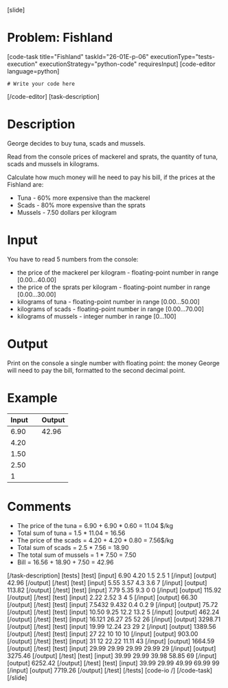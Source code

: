 [slide]
# Problem: Fishland
[code-task title="Fishland" taskId="26-01E-p-06" executionType="tests-execution" executionStrategy="python-code" requiresInput]
[code-editor language=python]
```
# Write your code here
```
[/code-editor]
[task-description]
# Description
George decides to buy tuna, scads and mussels. 

Read from the console prices of mackerel and sprats, the quantity of tuna, scads and mussels in kilograms. 

Calculate how much money will he need to pay his bill, if the prices at the Fishland are:
- Tuna - 60% more expensive than the mackerel
- Scads - 80% more expensive than the sprats
- Mussels - 7.50 dollars per kilogram

# Input
You have to read 5 numbers from the console:
- the price of the mackerel per kilogram - floating-point number in range [0.00…40.00]
- the price of the sprats per kilogram - floating-point number in range [0.00…30.00]
- kilograms of tuna - floating-point number in range [0.00…50.00]
- kilograms of scads - floating-point number in range [0.00…70.00]
- kilograms of mussels - integer number in range [0...100]

# Output
Print on the console a single number with floating point: the money George will need to pay the bill, formatted to the second decimal point.

# Example
| Input | | Output |
| --- | --- | --- |
| 6.90 | | 42.96 |
| 4.20 | | |
| 1.50 | | |
| 2.50 | | |
| 1 | | |

# Comments
- The price of the tuna = 6.90 + 6.90 \* 0.60 = 11.04 $/kg
- Total sum of tuna = 1.5 \* 11.04 = 16.56
- The price of the scads = 4.20 + 4.20 \* 0.80 =  7.56$/kg
- Total sum of scads = 2.5 \* 7.56 = 18.90
- The total sum of mussels = 1 \* 7.50 = 7.50
- Bill = 16.56 + 18.90 + 7.50 = 42.96

[/task-description]
[tests]
[test]
[input]
6.90
4.20
1.5
2.5
1
[/input]
[output]
42.96
[/output]
[/test]
[test]
[input]
5.55
3.57
4.3
3.6
7
[/input]
[output]
113.82
[/output]
[/test]
[test]
[input]
7.79
5.35
9.3
0
0
[/input]
[output]
115.92
[/output]
[/test]
[test]
[input]
2.22
2.52
3
4
5
[/input]
[output]
66.30
[/output]
[/test]
[test]
[input]
7.5432
9.432
0.4
0.2
9
[/input]
[output]
75.72
[/output]
[/test]
[test]
[input]
10.50
9.25
12.2
13.2
5
[/input]
[output]
462.24
[/output]
[/test]
[test]
[input]
16.121
26.27
25
52
26
[/input]
[output]
3298.71
[/output]
[/test]
[test]
[input]
19.99
12.24
23
29
2
[/input]
[output]
1389.56
[/output]
[/test]
[test]
[input]
27
22
10
10
10
[/input]
[output]
903.00
[/output]
[/test]
[test]
[input]
31
12
22.22
11.11
43
[/input]
[output]
1664.59
[/output]
[/test]
[test]
[input]
29.99
29.99
29.99
29.99
29
[/input]
[output]
3275.46
[/output]
[/test]
[test]
[input]
39.99
29.99
39.98
58.85
69
[/input]
[output]
6252.42
[/output]
[/test]
[test]
[input]
39.99
29.99
49.99
69.99
99
[/input]
[output]
7719.26
[/output]
[/test]
[/tests]
[code-io /]
[/code-task]
[/slide]